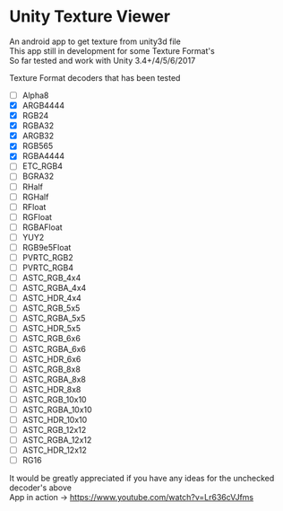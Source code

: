 # Unity Texture Viewer
An android app to get texture from unity3d file<br/>
This app still in development for some Texture Format's<br/>
So far tested and work with Unity 3.4+/4/5/6/2017

Texture Format decoders that has been tested
- [ ] Alpha8
- [x] ARGB4444 
- [x] RGB24 
- [x] RGBA32 
- [x] ARGB32 
- [x] RGB565 
- [x] RGBA4444
- [ ] ETC_RGB4
- [ ] BGRA32 
- [ ] RHalf
- [ ] RGHalf 
- [ ] RFloat 
- [ ] RGFloat 
- [ ] RGBAFloat 
- [ ] YUY2 
- [ ] RGB9e5Float 
- [ ] PVRTC_RGB2
- [ ] PVRTC_RGB4
- [ ] ASTC_RGB_4x4
- [ ] ASTC_RGBA_4x4
- [ ] ASTC_HDR_4x4
- [ ] ASTC_RGB_5x5
- [ ] ASTC_RGBA_5x5
- [ ] ASTC_HDR_5x5
- [ ] ASTC_RGB_6x6
- [ ] ASTC_RGBA_6x6
- [ ] ASTC_HDR_6x6
- [ ] ASTC_RGB_8x8
- [ ] ASTC_RGBA_8x8
- [ ] ASTC_HDR_8x8
- [ ] ASTC_RGB_10x10
- [ ] ASTC_RGBA_10x10
- [ ] ASTC_HDR_10x10
- [ ] ASTC_RGB_12x12
- [ ] ASTC_RGBA_12x12
- [ ] ASTC_HDR_12x12
- [ ] RG16

It would be greatly appreciated if you have any ideas for the unchecked decoder's above<br/>
App in action -> https://www.youtube.com/watch?v=Lr636cVJfms
